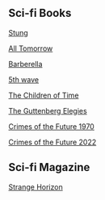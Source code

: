## Sci-fi Books

[Stung](https://www.imdb.com/title/tt3300572/)

[All Tomorrow](https://en.wikipedia.org/wiki/All_Tomorrows)

[Barberella](https://www.imdb.com/title/tt0062711/)

[5th wave](https://en.wikipedia.org/wiki/The_5th_Wave_(film))

[The Children of Time](https://en.wikipedia.org/wiki/Children_of_Time_(novel))

[The Guttenberg Elegies](https://us.macmillan.com/books/9780865479579/thegutenbergelegies)

[Crimes of the Future 1970](https://en.wikipedia.org/wiki/Crimes_of_the_Future_(1970_film))

[Crimes of the Future 2022](https://en.wikipedia.org/wiki/Crimes_of_the_Future_(2022_film))

## Sci-fi Magazine

[Strange Horizon](http://strangehorizons.com)
